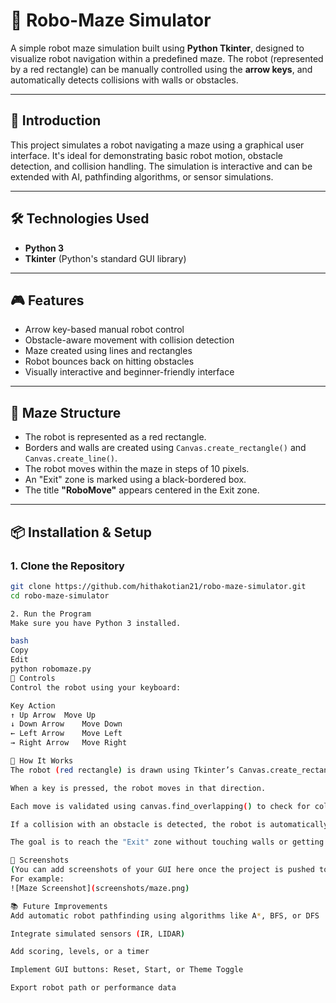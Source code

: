 # 🤖 Robo-Maze Simulator

A simple robot maze simulation built using **Python Tkinter**, designed to visualize robot navigation within a predefined maze. The robot (represented by a red rectangle) can be manually controlled using the **arrow keys**, and automatically detects collisions with walls or obstacles.

---

## 🧠 Introduction

This project simulates a robot navigating a maze using a graphical user interface. It's ideal for demonstrating basic robot motion, obstacle detection, and collision handling. The simulation is interactive and can be extended with AI, pathfinding algorithms, or sensor simulations.

---

## 🛠️ Technologies Used

- **Python 3**
- **Tkinter** (Python's standard GUI library)

---

## 🎮 Features

- Arrow key-based manual robot control  
- Obstacle-aware movement with collision detection  
- Maze created using lines and rectangles  
- Robot bounces back on hitting obstacles  
- Visually interactive and beginner-friendly interface  

---

## 🧱 Maze Structure

- The robot is represented as a red rectangle.
- Borders and walls are created using `Canvas.create_rectangle()` and `Canvas.create_line()`.
- The robot moves within the maze in steps of 10 pixels.
- An "Exit" zone is marked using a black-bordered box.
- The title **"RoboMove"** appears centered in the Exit zone.

---

## 📦 Installation & Setup

### 1. Clone the Repository

```bash
git clone https://github.com/hithakotian21/robo-maze-simulator.git
cd robo-maze-simulator

2. Run the Program
Make sure you have Python 3 installed.

bash
Copy
Edit
python robomaze.py
🎯 Controls
Control the robot using your keyboard:

Key	Action
↑ Up Arrow	Move Up
↓ Down Arrow	Move Down
← Left Arrow	Move Left
→ Right Arrow	Move Right

🧪 How It Works
The robot (red rectangle) is drawn using Tkinter’s Canvas.create_rectangle().

When a key is pressed, the robot moves in that direction.

Each move is validated using canvas.find_overlapping() to check for collision.

If a collision with an obstacle is detected, the robot is automatically moved back to the previous position.

The goal is to reach the "Exit" zone without touching walls or getting stuck.

📸 Screenshots
(You can add screenshots of your GUI here once the project is pushed to GitHub)
For example:
![Maze Screenshot](screenshots/maze.png)

📚 Future Improvements
Add automatic robot pathfinding using algorithms like A*, BFS, or DFS

Integrate simulated sensors (IR, LIDAR)

Add scoring, levels, or a timer

Implement GUI buttons: Reset, Start, or Theme Toggle

Export robot path or performance data






